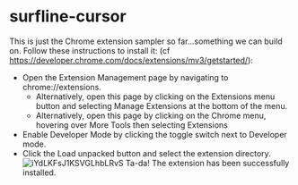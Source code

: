 # surfline-cursor

This is just the Chrome extension sampler so far...something we can build on.  Follow these instructions to install it: (cf https://developer.chrome.com/docs/extensions/mv3/getstarted/):

- Open the Extension Management page by navigating to chrome://extensions.
  - Alternatively, open this page by clicking on the Extensions menu button and selecting Manage Extensions at the bottom of the menu.
  - Alternatively, open this page by clicking on the Chrome menu, hovering over More Tools then selecting Extensions
- Enable Developer Mode by clicking the toggle switch next to Developer mode.
- Click the Load unpacked button and select the extension directory.
![iYdLKFsJ1KSVGLhbLRvS](https://user-images.githubusercontent.com/60276702/111096777-84878b80-84fd-11eb-98db-add9eb5c97c7.png)
Ta-da! The extension has been successfully installed.
